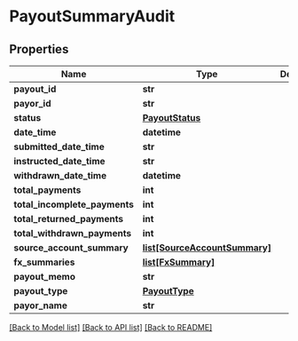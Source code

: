 # PayoutSummaryAudit

## Properties
Name | Type | Description | Notes
------------ | ------------- | ------------- | -------------
**payout_id** | **str** |  | [optional] 
**payor_id** | **str** |  | [optional] 
**status** | [**PayoutStatus**](PayoutStatus.md) |  | 
**date_time** | **datetime** |  | [optional] 
**submitted_date_time** | **str** |  | 
**instructed_date_time** | **str** |  | [optional] 
**withdrawn_date_time** | **datetime** |  | [optional] 
**total_payments** | **int** |  | [optional] 
**total_incomplete_payments** | **int** |  | [optional] 
**total_returned_payments** | **int** |  | [optional] 
**total_withdrawn_payments** | **int** |  | [optional] 
**source_account_summary** | [**list[SourceAccountSummary]**](SourceAccountSummary.md) |  | [optional] 
**fx_summaries** | [**list[FxSummary]**](FxSummary.md) |  | [optional] 
**payout_memo** | **str** |  | [optional] 
**payout_type** | [**PayoutType**](PayoutType.md) |  | 
**payor_name** | **str** |  | 

[[Back to Model list]](../README.md#documentation-for-models) [[Back to API list]](../README.md#documentation-for-api-endpoints) [[Back to README]](../README.md)


